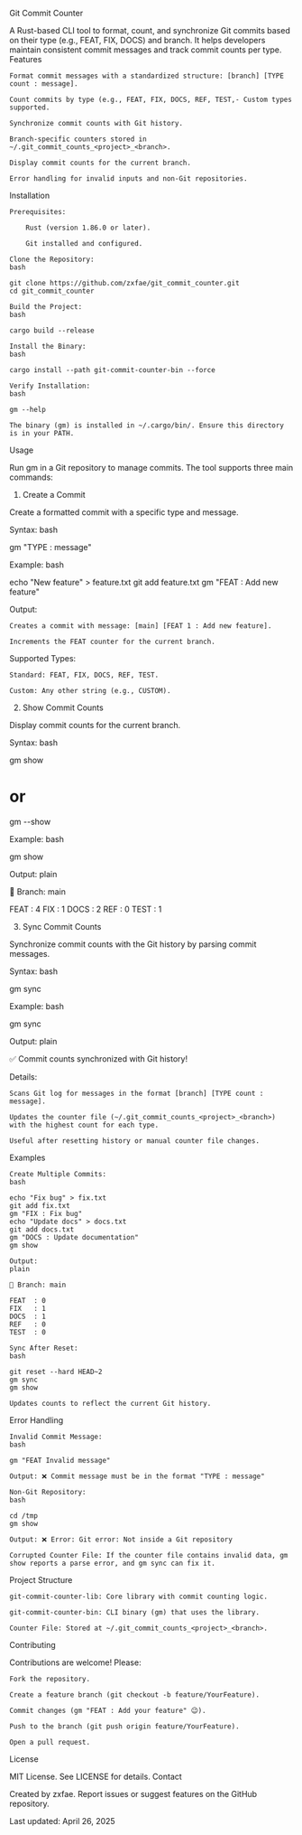 Git Commit Counter

A Rust-based CLI tool to format, count, and synchronize Git commits based on their type (e.g., FEAT, FIX, DOCS) and branch. It helps developers maintain consistent commit messages and track commit counts per type.
Features

    Format commit messages with a standardized structure: [branch] [TYPE count : message].

    Count commits by type (e.g., FEAT, FIX, DOCS, REF, TEST,- Custom types supported.

    Synchronize commit counts with Git history.

    Branch-specific counters stored in ~/.git_commit_counts_<project>_<branch>.

    Display commit counts for the current branch.

    Error handling for invalid inputs and non-Git repositories.

Installation

    Prerequisites:

        Rust (version 1.86.0 or later).

        Git installed and configured.

    Clone the Repository:
    bash

    git clone https://github.com/zxfae/git_commit_counter.git
    cd git_commit_counter

    Build the Project:
    bash

    cargo build --release

    Install the Binary:
    bash

    cargo install --path git-commit-counter-bin --force

    Verify Installation:
    bash

    gm --help

    The binary (gm) is installed in ~/.cargo/bin/. Ensure this directory is in your PATH.

Usage

Run gm in a Git repository to manage commits. The tool supports three main commands:
1. Create a Commit

Create a formatted commit with a specific type and message.

Syntax:
bash

gm "TYPE : message"

Example:
bash

echo "New feature" > feature.txt
git add feature.txt
gm "FEAT : Add new feature"

Output:

    Creates a commit with message: [main] [FEAT 1 : Add new feature].

    Increments the FEAT counter for the current branch.

Supported Types:

    Standard: FEAT, FIX, DOCS, REF, TEST.

    Custom: Any other string (e.g., CUSTOM).

2. Show Commit Counts

Display commit counts for the current branch.

Syntax:
bash

gm show
# or
gm --show

Example:
bash

gm show

Output:
plain

📌 Branch: main

FEAT  : 4
FIX   : 1
DOCS  : 2
REF   : 0
TEST  : 1

3. Sync Commit Counts

Synchronize commit counts with the Git history by parsing commit messages.

Syntax:
bash

gm sync

Example:
bash

gm sync

Output:
plain

✅ Commit counts synchronized with Git history!

Details:

    Scans Git log for messages in the format [branch] [TYPE count : message].

    Updates the counter file (~/.git_commit_counts_<project>_<branch>) with the highest count for each type.

    Useful after resetting history or manual counter file changes.

Examples

    Create Multiple Commits:
    bash

    echo "Fix bug" > fix.txt
    git add fix.txt
    gm "FIX : Fix bug"
    echo "Update docs" > docs.txt
    git add docs.txt
    gm "DOCS : Update documentation"
    gm show

    Output:
    plain

    📌 Branch: main

    FEAT  : 0
    FIX   : 1
    DOCS  : 1
    REF   : 0
    TEST  : 0

    Sync After Reset:
    bash

    git reset --hard HEAD~2
    gm sync
    gm show

    Updates counts to reflect the current Git history.

Error Handling

    Invalid Commit Message:
    bash

    gm "FEAT Invalid message"

    Output: ❌ Commit message must be in the format "TYPE : message"

    Non-Git Repository:
    bash

    cd /tmp
    gm show

    Output: ❌ Error: Git error: Not inside a Git repository

    Corrupted Counter File: If the counter file contains invalid data, gm show reports a parse error, and gm sync can fix it.

Project Structure

    git-commit-counter-lib: Core library with commit counting logic.

    git-commit-counter-bin: CLI binary (gm) that uses the library.

    Counter File: Stored at ~/.git_commit_counts_<project>_<branch>.

Contributing

Contributions are welcome! Please:

    Fork the repository.

    Create a feature branch (git checkout -b feature/YourFeature).

    Commit changes (gm "FEAT : Add your feature" 😉).

    Push to the branch (git push origin feature/YourFeature).

    Open a pull request.

License

MIT License. See LICENSE for details.
Contact

Created by zxfae. Report issues or suggest features on the GitHub repository.

Last updated: April 26, 2025
